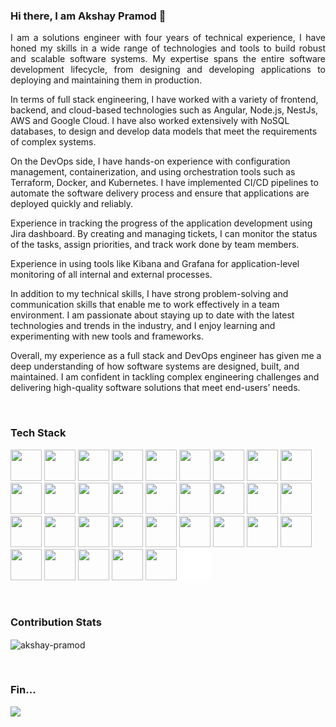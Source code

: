 ### Hi there, I am Akshay Pramod 👋

<p style="text-align: justify"> I am a solutions engineer with four years of technical experience, I have honed my skills in a wide range of technologies and tools to build robust and scalable software systems. My expertise spans the entire software development lifecycle, from designing and developing applications to deploying and maintaining them in production.

In terms of full stack engineering, I have worked with a variety of frontend, backend, and cloud-based technologies such as Angular, Node.js, NestJs, AWS and Google Cloud. I have also worked extensively with NoSQL databases, to design and develop data models that meet the requirements of complex systems.

On the DevOps side, I have hands-on experience with configuration management, containerization, and using orchestration tools such as Terraform, Docker, and Kubernetes. I have implemented CI/CD pipelines to automate the software delivery process and ensure that applications are deployed quickly and reliably.

Experience in tracking the progress of the application development using Jira dashboard. By creating and managing tickets, I can monitor the status of the tasks, assign priorities, and track work done by team members.

Experience in using tools like Kibana and Grafana for application-level monitoring of all internal and external processes.

In addition to my technical skills, I have strong problem-solving and communication skills that enable me to work effectively in a team environment. I am passionate about staying up to date with the latest technologies and trends in the industry, and I enjoy learning and experimenting with new tools and frameworks.

Overall, my experience as a full stack and DevOps engineer has given me a deep understanding of how software systems are designed, built, and maintained. I am confident in tackling complex engineering challenges and delivering high-quality software solutions that meet end-users’ needs.
</p>


<br/>
<h3 align="left">Tech Stack</h3>
<p>
<img src="https://cdn.jsdelivr.net/gh/devicons/devicon/icons/angularjs/angularjs-original.svg" width="50" height="50"/>
<img src="https://cdn.jsdelivr.net/gh/devicons/devicon/icons/nodejs/nodejs-original.svg" width="50" height="50" />
<img src="https://cdn.jsdelivr.net/gh/devicons/devicon/icons/nestjs/nestjs-plain.svg" width="50" height="50"/>
<img src="https://cdn.jsdelivr.net/gh/devicons/devicon/icons/mongodb/mongodb-original.svg" width="50" height="50" />
<img src="https://cdn.jsdelivr.net/gh/devicons/devicon/icons/amazonwebservices/amazonwebservices-original.svg" width="50" height="50" />
<img src="https://cdn.jsdelivr.net/gh/devicons/devicon/icons/canva/canva-original.svg" width="50" height="50" />
<img src="https://cdn.jsdelivr.net/gh/devicons/devicon/icons/css3/css3-original.svg" width="50" height="50" />
<img src="https://cdn.jsdelivr.net/gh/devicons/devicon/icons/docker/docker-original.svg" width="50" height="50" />
<img src="https://cdn.jsdelivr.net/gh/devicons/devicon/icons/eslint/eslint-original.svg" width="50" height="50" />
<img src="https://cdn.jsdelivr.net/gh/devicons/devicon/icons/express/express-original.svg" width="50" height="50" />
<img src="https://cdn.jsdelivr.net/gh/devicons/devicon/icons/figma/figma-original.svg" width="50" height="50" />
<img src="https://cdn.jsdelivr.net/gh/devicons/devicon/icons/git/git-original.svg" width="50" height="50" />
<img src="https://cdn.jsdelivr.net/gh/devicons/devicon/icons/github/github-original.svg" width="50" height="50" />
<img src="https://cdn.jsdelivr.net/gh/devicons/devicon/icons/grafana/grafana-original.svg" width="50" height="50" />
<img src="https://cdn.jsdelivr.net/gh/devicons/devicon/icons/html5/html5-original.svg" width="50" height="50" />
<img src="https://cdn.jsdelivr.net/gh/devicons/devicon/icons/javascript/javascript-original.svg" width="50" height="50" />
<img src="https://cdn.jsdelivr.net/gh/devicons/devicon/icons/jira/jira-original.svg" width="50" height="50" />
<img src="https://cdn.jsdelivr.net/gh/devicons/devicon/icons/kubernetes/kubernetes-plain.svg" width="50" height="50" />
<img src="https://cdn.jsdelivr.net/gh/devicons/devicon/icons/nginx/nginx-original.svg" width="50" height="50" />
<img src="https://cdn.jsdelivr.net/gh/devicons/devicon/icons/npm/npm-original-wordmark.svg" width="50" height="50" />
<img src="https://cdn.jsdelivr.net/gh/devicons/devicon/icons/redis/redis-original.svg" width="50" height="50" />
<img src="https://cdn.jsdelivr.net/gh/devicons/devicon/icons/sass/sass-original.svg" width="50" height="50" />
<img src="https://cdn.jsdelivr.net/gh/devicons/devicon/icons/sketch/sketch-original.svg" width="50" height="50" />
<img src="https://cdn.jsdelivr.net/gh/devicons/devicon/icons/terraform/terraform-original.svg" width="50" height="50" />
<img src="https://cdn.jsdelivr.net/gh/devicons/devicon/icons/storybook/storybook-original.svg" width="50" height="50" />
<img src="https://cdn.jsdelivr.net/gh/devicons/devicon/icons/typescript/typescript-original.svg" width="50" height="50" />
<img src="https://cdn.jsdelivr.net/gh/devicons/devicon/icons/vscode/vscode-original.svg" width="50" height="50" />
<img src="https://www.benthos.dev/img/logo.svg" width="50" height="50" />
<img src="https://www.svgrepo.com/show/353961/kibana.svg" width="50" height="50" />
<img src="https://www.drone.io/images/logo2-5d91833e3b.svg" width="50" height="50" />
<img src="https://www.vectorlogo.zone/logos/getpostman/getpostman-icon.svg" width="50" height="50" />
<img src="https://www.svgrepo.com/show/353904/insomnia.svg" width="50" height="50" />
<img src="./nx_white.svg" width="50" height="50" />
</p>
          
          
<br/>
<h3 align="left">Contribution Stats</h3>
<p><img align="center" src="https://github-readme-streak-stats.herokuapp.com?user=akshay-pramod&theme=ocean-gradient&date_format=M%20j%5B%2C%20Y%5D&card_width=500" alt="akshay-pramod" /></p>


<br/>
<h3 align="left">Fin...</h3>

<img src="https://media1.giphy.com/media/v1.Y2lkPTc5MGI3NjExNzlmMTBlMjBjNjE2MTZiNTA5NzM1NWI4ODIzMWRhYjdlMDI3MDJkZCZlcD12MV9pbnRlcm5hbF9naWZzX2dpZklkJmN0PWc/RneIcLEosVuta/giphy.gif" width="50%"/>
